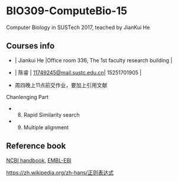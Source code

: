 # BIO309-ComputeBio-15
Computer Biology in SUSTech 2017, teached by JianKui He

## Courses info

+ | Jiankui He |Office room 336, The 1st faculty research building |

+ | 陈睿 | 11749245@mail.sustc.edu.cn| 15251701905 |

+ 周四晚上11点前交作业，要加上引用文献

Chanlenging Part
+ 8. Rapid Similarity search
+ 9. Multiple alignment

## Reference book
[NCBI handbook](https://www.ncbi.nlm.nih.gov/books/NBK143764/),
[EMBL-EBI](https://www.embl.org/)



https://zh.wikipedia.org/zh-hans/正则表达式
